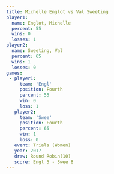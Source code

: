 ```yaml
---
title: Michelle Englot vs Val Sweeting
player1:                
  name: Englot, Michelle
  percent: 55           
  wins: 0               
  losses: 1             
player2:                
  name: Sweeting, Val   
  percent: 65           
  wins: 1               
  losses: 0             
games:
 - player1:          
     team: 'Engl'    
     position: Fourth
     percent: 55     
     win: 0          
     loss: 1         
   player2:          
     team: 'Swee'    
     position: Fourth
     percent: 65     
     win: 1          
     loss: 0         
   event: Trials (Women) 
   year: 2017            
   draw: Round Robin(10) 
   score: Engl 5 - Swee 8
---
```

